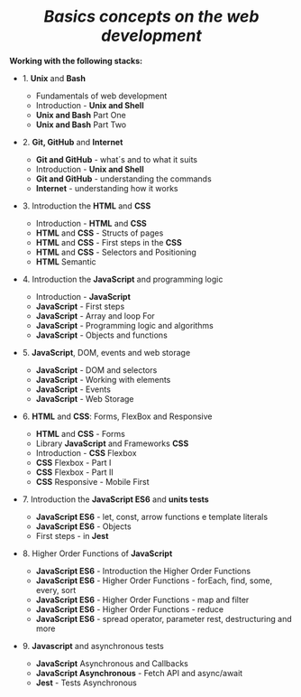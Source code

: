 *<h1 align="center">Basics concepts on the web development</h1>*
**<p>Working with the following stacks:</p>**

<ul>
  <li>1. <b>Unix</b> and <b>Bash</b></li>
    <ul>
      <li>Fundamentals of web development</li>
      <li>Introduction - <b>Unix and Shell</b></li>
      <li><b>Unix and Bash</b> Part One</li>
      <li><b>Unix and Bash</b> Part Two</li>
    </ul>
</ul>

<ul>
  <li>2. <b>Git, GitHub</b> and <b>Internet</b></li>
    <ul>
      <li><b>Git and GitHub</b> - what´s and to what it suits</li>
      <li>Introduction - <b>Unix and Shell</b></li>
      <li><b>Git and GitHub</b> - understanding the commands</li>
      <li><b>Internet</b> - understanding how it works</li>
    </ul>
</ul>

 <ul>
   <li>3. Introduction the <b>HTML</b> and <b>CSS</b></li>
     <ul>
      <li>Introduction - <b>HTML</b> and <b>CSS</b></li>
      <li><b>HTML</b> and <b>CSS</b> - Structs of pages</li>
      <li><b>HTML</b> and <b>CSS</b> - First steps in the <b>CSS</b></li>
      <li><b>HTML</b> and <b>CSS</b> - Selectors and Positioning</li>
      <li><b>HTML</b> Semantic</li> 
    </ul>
 </ul>  
  
 <ul>
  <li>4. Introduction the <b>JavaScript</b> and programming logic</li>
    <ul>
      <li>Introduction - <b>JavaScript</b></li>
      <li><b>JavaScript</b> - First steps</li>
      <li><b>JavaScript</b> - Array and loop For</li>
      <li><b>JavaScript</b> - Programming logic and algorithms</li>
      <li><b>JavaScript</b> - Objects and functions</li>
    </ul>
 </ul>
 
  <ul>
  <li>5. <b>JavaScript</b>, DOM, events and web storage</li>
    <ul>
      <li><b>JavaScript</b> - DOM and selectors</li>
      <li><b>JavaScript</b> - Working with elements</li>
      <li><b>JavaScript</b> - Events</li>
      <li><b>JavaScript</b> - Web Storage</li>
    </ul>
 </ul>
 
  <ul>
  <li>6. <b>HTML</b> and <b>CSS</b>: Forms, FlexBox and Responsive</li>
    <ul>
      <li><b>HTML</b> and <b>CSS</b> - Forms</li>
      <li>Library <b>JavaScript</b> and Frameworks <b>CSS</b></li>
      <li>Introduction - <b>CSS</b> Flexbox</li>
      <li><b>CSS</b> Flexbox - Part I</li>
      <li><b>CSS</b> Flexbox - Part II</li>
      <li><b>CSS</b> Responsive - Mobile First</li>
    </ul>
 </ul>

 <ul>
  <li>7. Introduction the <b>JavaScript ES6</b> and <b>units tests</b></li>
    <ul>
      <li><b>JavaScript ES6</b> - let, const, arrow functions e template literals</li>
      <li><b>JavaScript ES6</b> - Objects</li>
      <li>First steps - in <b>Jest</b></li>
    </ul>
 </ul>

 <ul>
  <li>8. Higher Order Functions of <b>JavaScript</b></li>
    <ul>
      <li><b>JavaScript ES6</b> - Introduction the Higher Order Functions</li>
      <li><b>JavaScript ES6</b> - Higher Order Functions - forEach, find, some, every, sort</li>
      <li><b>JavaScript ES6</b> - Higher Order Functions - map and filter</li>
      <li><b>JavaScript ES6</b> - Higher Order Functions - reduce</li>
      <li><b>JavaScript ES6</b> - spread operator, parameter rest, destructuring and more</li>
    </ul>
 </ul>

 <ul>
  <li>9. <b>Javascript</b> and asynchronous tests</li>
    <ul>
      <li><b>JavaScript</b> Asynchronous and Callbacks</li>
      <li><b>JavaScript Asynchronous</b> - Fetch API and async/await</li>
      <li><b>Jest</b> - Tests Asynchronous </li>
    </ul>
 </ul>
